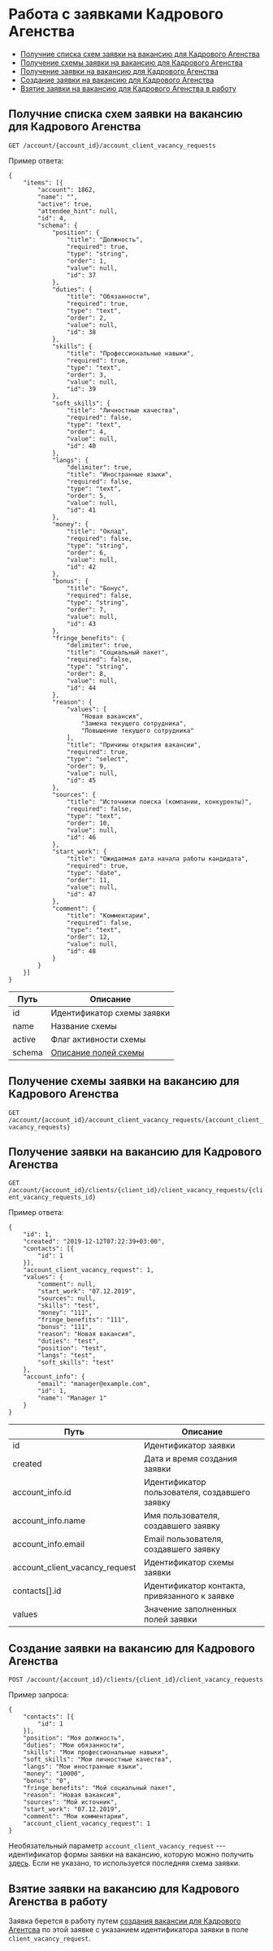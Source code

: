 # Работа с заявками Кадрового Агенства

* [Получние списка схем заявки на вакансию для Кадрового Агенства](#account-client-vacancy-request-list)
* [Получение схемы заявки на вакансию для Кадрового Агенства](#account-client-vacancy-request-view)
* [Получение заявки на вакансию для Кадрового Агенства](#client-vacancy-request-view)
* [Создание заявки на вакансию для Кадрового Агенства](#client-vacancy-request-new)
* [Взятие заявки на вакансию для Кадрового Агенства в работу](#client-vacancy-request-start)

<a name="account-client-vacancy-request-list"></a>
## Получние списка схем заявки на вакансию для Кадрового Агенства

`GET /account/{account_id}/account_client_vacancy_requests`

Пример ответа:

```
{
    "items": [{
        "account": 1862,
        "name": "",
        "active": true,
        "attendee_hint": null,
        "id": 4,
        "schema": {
            "position": {
                "title": "Должность",
                "required": true,
                "type": "string",
                "order": 1,
                "value": null,
                "id": 37
            },
            "duties": {
                "title": "Обязанности",
                "required": true,
                "type": "text",
                "order": 2,
                "value": null,
                "id": 38
            },
            "skills": {
                "title": "Профессиональные навыки",
                "required": true,
                "type": "text",
                "order": 3,
                "value": null,
                "id": 39
            },
            "soft_skills": {
                "title": "Личностные качества",
                "required": false,
                "type": "text",
                "order": 4,
                "value": null,
                "id": 40
            },
            "langs": {
                "delimiter": true,
                "title": "Иностранные языки",
                "required": false,
                "type": "text",
                "order": 5,
                "value": null,
                "id": 41
            },
            "money": {
                "title": "Оклад",
                "required": false,
                "type": "string",
                "order": 6,
                "value": null,
                "id": 42
            },
            "bonus": {
                "title": "Бонус",
                "required": false,
                "type": "string",
                "order": 7,
                "value": null,
                "id": 43
            },
            "fringe_benefits": {
                "delimiter": true,
                "title": "Социальный пакет",
                "required": false,
                "type": "string",
                "order": 8,
                "value": null,
                "id": 44
            },
            "reason": {
                "values": [
                    "Новая вакансия",
                    "Замена текущего сотрудника",
                    "Повышение текущего сотрудника"
                ],
                "title": "Причины открытия вакансии",
                "required": true,
                "type": "select",
                "order": 9,
                "value": null,
                "id": 45
            },
            "sources": {
                "title": "Источники поиска (компании, конкуренты)",
                "required": false,
                "type": "text",
                "order": 10,
                "value": null,
                "id": 46
            },
            "start_work": {
                "title": "Ожидаемая дата начала работы кандидата",
                "required": true,
                "type": "date",
                "order": 11,
                "value": null,
                "id": 47
            },
            "comment": {
                "title": "Комментарии",
                "required": false,
                "type": "text",
                "order": 12,
                "value": null,
                "id": 48
            }
        }
    }]
}
```

Путь |  Описание
---- | --------
id | Идентификатор схемы заявки
name | Название схемы
active | Флаг активности схемы
schema | [Описание полей схемы](schema.md)

<a name="account-client-vacancy-request-view"></a>
## Получение схемы заявки на вакансию для Кадрового Агенства

`GET /account/{account_id}/account_client_vacancy_requests/{account_client_vacancy_requests}`


<a name="client-vacancy-request-view"></a>
## Получение заявки на вакансию для Кадрового Агенства

`GET /account/{account_id}/clients/{client_id}/client_vacancy_requests/{client_vacancy_requests_id}`

Пример ответа:

```
{
    "id": 1,
    "created": "2019-12-12T07:22:39+03:00",
    "contacts": [{
        "id": 1
    }],
    "account_client_vacancy_request": 1,
    "values": {
        "comment": null,
        "start_work": "07.12.2019",
        "sources": null,
        "skills": "test",
        "money": "111",
        "fringe_benefits": "111",
        "bonus": "111",
        "reason": "Новая вакансия",
        "duties": "test",
        "position": "test",
        "langs": "test",
        "soft_skills": "test"
    },
    "account_info": {
        "email": "manager@example.com",
        "id": 1,
        "name": "Manager 1"
    }
}
```

Путь |  Описание
---- | --------
id | Идентификатор заявки
created | Дата и время создания заявки
account_info.id | Идентификатор пользователя, создавшего заявку
account_info.name | Имя пользователя, создавшего заявку
account_info.email | Email пользователя, создавшего заявку
account_client_vacancy_request | Идентификатор схемы заявки
contacts[].id | Идентификатор контакта, привязанного к заявке
values | Значение заполненных полей заявки


<a name="client-vacancy-request-new"></a>
## Создание заявки на вакансию для Кадрового Агенства

`POST /account/{account_id}/clients/{client_id}/client_vacancy_requests`


Пример запроса:

```
{
    "contacts": [{
        "id": 1
    }],
    "position": "Моя должность",
    "duties": "Мои обязанности",
    "skills": "Мои профессиональные навыки",
    "soft_skills": "Мои личностные качества",
    "langs": "Мои иностранные языки",
    "money": "10000",
    "bonus": "0",
    "fringe_benefits": "Мой социальный пакет",
    "reason": "Новая вакансия",
    "sources": "Мой источник",
    "start_work": "07.12.2019",
    "comment": "Мои комментарии",
    "account_client_vacancy_request": 1
}
```

Необязательный параметр `account_client_vacancy_request` --- идентификатор формы заявки на вакансию, которую можно получить [здесь](#account-client-vacancy-request-list). Если не указано, то используется последняя схема заявки.


<a name="client-vacancy-request-start"></a>
## Взятие заявки на вакансию для Кадрового Агенства в работу
Заявка берется в работу путем [создания вакансии для Кадрового Агентсва](agency_vacancies.md#add) по этой заявке с указанием идентификатора заявки в поле `client_vacancy_request`.
